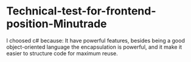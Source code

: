 # Technical-test-for-frontend-position-Minutrade
I choosed c# because: It have powerful features, besides being a good object-oriented language the encapsulation is powerful, and it make it easier to structure code for maximum reuse.

